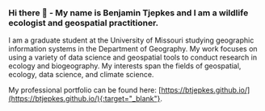 ### Hi there 👋 - My name is **Benjamin Tjepkes** and I am a wildlife ecologist and geospatial practitioner.

I am a graduate student at the University of Missouri studying geographic information systems in the Department of Geography. My work focuses on using a variety of data science and geospatial tools to conduct research in ecology and biogeography. My interests span the fields of geospatial, ecology, data science, and climate science.

My professional portfolio can be found here: [https://btjepkes.github.io/](https://btjepkes.github.io/){:target="_blank"}.
